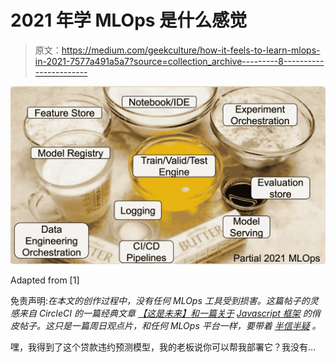 # 2021 年学 MLOps 是什么感觉

> 原文：<https://medium.com/geekculture/how-it-feels-to-learn-mlops-in-2021-7577a491a5a7?source=collection_archive---------8----------------------->

![](img/ea44c862505247b88cbcaf5cd67137be.png)

Adapted from [1]

免责声明:*在本文的创作过程中，没有任何 MLOps 工具受到损害。这篇帖子的灵感来自 CircleCI* *的一篇经典文章* [*【这是未来】和一篇关于*](https://circleci.com/blog/its-the-future/) [*Javascript 框架*](https://hackernoon.com/how-it-feels-to-learn-javascript-in-2016-d3a717dd577f) *的俏皮帖子。这只是一篇周日观点片，和任何 MLOps 平台一样，要带着* [*半信半疑*](https://en.wikipedia.org/wiki/Grain_of_salt) *。*

嘿，我得到了这个贷款违约预测模型，我的老板说你可以帮我部署它？我没有…